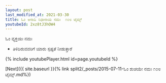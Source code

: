 ```yaml
---
layout: post
last_modified_at: 2021-03-30
title: ಓಂ ಅನಾದಿ ನಿಧಾನಾಯ ನಮಃ  ೧೦೮ ಟೈಮ್ಸ್
youtubeId: 2xz8tJ3hOW4
---
```

 
 
 ಓಂ ವ್ಯಕ್ತಯಃ ನಮಃ  
 
 -  ತಿಳಿದಿರುವವರಿಗೆ ಯಾರು ಸ್ಪಷ್ಟತೆ ನೀಡುತ್ತಾರೆ 
 
  
 
  
 
 
 
 
 
 


{% include youtubePlayer.html id=page.youtubeId %}
 
[Next]({{ site.baseurl }}{% link  split2/_posts/2015-07-11-ಓಂ ಶುಚಯೇ ನಮಃ ೧೦೮ ಟೈಮ್ಸ್.md%})
 
